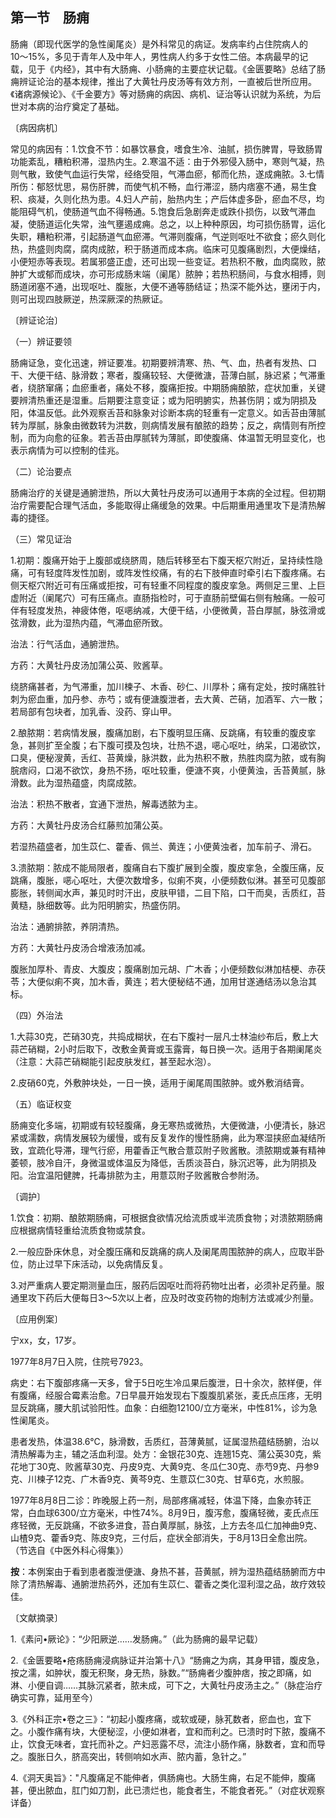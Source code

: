 ## 第一节　肠痈

肠痈（即现代医学的急性阑尾炎）是外科常见的病证。发病率约占住院病人的10〜15%，多见于青年人及中年人，男性病人约多于女性二倍。本病最早的记载，见于《内经》，其中有大肠痈、小肠痈的主要症状记载。《金匮要略》总结了肠痈辨证论治的基本规律，推出了大黄牡丹皮汤等有效方剂，一直被后世所应用。《诸病源候论》、《千金要方》等对肠痈的病因、病机、证治等认识就为系统，为后世对本病的治疗奠定了基础。

〔病因病机〕

常见的病因有：1.饮食不节：如暴饮暴食，嗜食生冷、油腻，损伤脾胃，导致肠胃功能紊乱，糟粕积滞，湿热内生。2.寒温不适：由于外邪侵入肠中，寒则气凝，热则气散，致使气血运行失常，经络受阻，气滞血瘀，郁而化热，遂成痈脓。3.七情所伤：郁怒忧思，易伤肝脾，而使气机不畅，血行滞涩，肠内痞塞不通，易生食积、痰凝，久则化热为患。4.妇人产前，胎热内生；产后体虚多卧，瘀血不尽，均能阻碍气机，使肠道气血不得畅通。5.饱食后急剧奔走或跌仆损伤，以致气滞血凝，使肠道运化失常，浊气壅遏成痈。总之，以上种种原因，均可损伤肠胃，运化失职，糟粕积滞，引起肠道气血瘀滞。气滞则腹痛，气逆则呕吐不欲食；瘀久则化热，热盛则肉腐，腐肉成脓，积于肠道而成本病。临床可见腹痛剧烈，大便燥结，小便短赤等表现。若属邪盛正虚，还可出现一些变证。若热积不散，血肉腐败，脓肿扩大或郁而成块，亦可形成肠末端（阑尾）脓肿；若热积肠间，与食水相搏，则肠道闭塞不通，出现呕吐、腹胀，大便不通等肠结证；热深不能外达，壅闭于内，则可出现四肢厥逆，热深厥深的热厥证。

〔辨证论治〕

（一）辨证要领

肠痈证急，变化迅速，辨证要准。初期要辨清寒、热、气、血，热者有发热、口干、大便干结、脉滑数；寒者，腹痛较轻、大便微溏，苔薄白腻，脉迟紧；气滞重者，绕脐窜痛；血瘀重者，痛处不移，腹痛拒按。中期肠痈酿脓，症状加重，关键要辨清热重还是湿重。后期要注意变证；或为阳明腑实，热甚伤阴；或为阴损及阳，体温反低。此外观察舌苔和脉象对诊断本病的轻重有一定意义。如舌苔由薄腻转为厚腻，脉象由微数转为洪数，则病情发展有酿脓的趋势；反之，病情则有所控制，而为向愈的征象。若舌苔由厚腻转为薄腻，即使腹痛、体温暂无明显变化，也表示病情为可以控制的佳兆。

（二）论治要点

肠痈治疗的关键是通腑泄热，所以大黄牡丹皮汤可以通用于本病的全过程。但初期治疗需要配合理气活血，多能取得止痛缓急的效果。中后期重用通里攻下是清热解毒的捷径。

（三）常见证治

1.初期：腹痛开始于上腹部或绕脐周，随后转移至右下腹天枢穴附近，呈持续性隐痛，可有轻度阵发性加剧，或阵发性绞痛，有的右下肢伸直时牵引右下腹疼痛。右侧天枢穴附近可有压痛或拒按，可有轻重不同程度的腹皮挛急。两侧足三里、上巨虚附近（阑尾穴）可有压痛点。直肠指检时，可于直肠前壁偏右侧有触痛。一般可伴有轻度发热，神疲体倦，呕𫫇纳减，大便干结，小便微黄，苔白厚腻，脉弦滑或弦滑数，此为湿热内蕴，气滞血瘀所致。

治法：行气活血，通腑泄热。

方药：大黄牡丹皮汤加蒲公英、败酱草。

绕脐痛甚者，为气滞重，加川楝子、木香、砂仁、川厚朴；痛有定处，按时痛胜针刺为瘀血重，加丹参、赤芍；或有便溏腹泄者，去大黄、芒硝，加酒军、六一散；若局部有包块者，加乳香、没药、穿山甲。

2.酿脓期：若病情发展，腹痛加剧，右下腹明显压痛、反跳痛，有较重的腹皮挛急，甚则扩至全腹；右下腹可摸及包块，壮热不退，𫫇心呕吐，纳呆，口渴欲饮，口臭，便秘溲黄，舌红、苔黄燥，脉洪数，此为热积不散，热胜肉腐为脓，或有胸脘痞闷，口渴不欲饮，身热不扬，呕吐较重，便溏不爽，小便黄浊，舌苔黄腻，脉滑数。此为湿热蕴盛，肉腐成脓。

治法：积热不散者，宜通下泄热，解毒透脓为主。

方药：大黄牡丹皮汤合红藤煎加蒲公英。

若湿热蕴盛者，加生苡仁、藿香、佩兰、黄连；小便黄浊者，加车前子、滑石。

3.溃脓期：脓成不能局限者，腹痛自右下腹扩展到全腹，腹皮挛急，全腹压痛，反跳痛，腹胀，𫫇心呕吐，大便次数增多，似痢不爽，小便频数似淋。甚至可见腹部膨胀，转侧闻水声，兼见时时汗出，皮肤甲错，二目下陷，口干而臭，舌质红，苔黄糙，脉细数等。此为阳明腑实，热盛伤阴。

治法：通腑排脓，养阴清热。

方药：大黄牡丹皮汤合增液汤加减。

腹胀加厚朴、青皮、大腹皮；腹痛剧加元胡、广木香；小便频数似淋加桔梗、赤茯苓；大便似痢不爽，加木香，黄连；若大便秘结不通，加用甘遂通结汤以急治其标。

（四）外治法

1.大蒜30克，芒硝30克，共捣成糊状，在右下腹衬一层凡士林油纱布后，敷上大蒜芒硝糊，2小时后取下，改敷金黄膏或玉露膏，每日换一次。适用于各期阑尾炎（注意：大蒜芒硝糊能引起皮肤发红，甚至起水泡）。

2.皮硝60克，外敷肿块处，一日一换，适用于阑尾周围脓肿。或外敷消结膏。

（五）临证权变

肠痈变化多端，初期或有较轻腹痛，身无寒热或微热，大便微溏，小便清长，脉迟紧或濡数，病情发展较为缓慢，或有反复发作的慢性肠痈，此为寒湿挟瘀血凝结所致，宜疏化导滞，理气行瘀，用藿香正气散合薏苡附子败酱散。溃脓期或兼有精神萎顿，肢冷自汗，身微温或体温反为降低，舌质淡苔白，脉沉迟等，此为阴损及阳。治宜温阳健脾，托毒排脓为主，用薏苡附子败酱散合参附汤。

〔调护〕

1.饮食：初期、酿脓期肠痈，可根据食欲情况给流质或半流质食物；对溃脓期肠痈应根据病情轻重给流质食物或禁食。

2.一般应卧床休息，对全腹压痛和反跳痛的病人及阑尾周围脓肿的病人，应取半卧位，防止过早下床活动，以免病情反复。

3.对严重病人要定期测量血压，服药后因呕吐而将药物吐出者，必须补足药量。服通里攻下药后大便每日3〜5次以上者，应及时改变药物的炮制方法或减少剂量。

〔应用例案〕

宁xx，女，17岁。

1977年8月7日入院，住院号7923。

病史：右下腹部疼痛一天多，曾于5日吃生冷瓜果后腹泄，日十余次，脓样便，伴有腹痛，经服合霉素治愈。7日早晨开始发现右下腹腹肌紧张，麦氏点压疼，无明显反跳痛，腰大肌试验阳性。血象：白细胞12100/立方毫米，中性81%，诊为急性阑尾炎。

患者发热，体温38.6℃，脉滑数，舌质红，苔薄黄腻，证属湿热蕴结肠腑，治以清热解毒为主，辅之活血利湿。处方：金银花30克、连翘15克、蒲公英30克，紫花地丁30克、败酱草30克、丹皮9克、大黄9克、冬瓜仁30克、赤芍9克、丹参9克、川楝子12克、广木香9克、黄芩9克、生薏苡仁30克、甘草6克，水煎服。

1977年8月8日二诊：昨晚服上药一剂，局部疼痛减轻，体温下降，血象亦转正常，白血球6300/立方毫米，中性74%。8月9日，腹泻愈，腹痛轻微，麦氏点压疼轻微，无反跳痛，不欲多进食，苔白黄厚腻，脉弦，上方去冬瓜仁加神曲9克、山楂9克、藿香9克、陈皮9克，三付后，症状全部消失，于8月13日全愈出院。（节选自《中医外科心得集》）

**按**：本例案由于看到患者腹泄便溏、身热不甚，苔黄腻，辨为湿热蕴结肠腑而方中除了清热解毒、通腑泄热药外，还加有生苡仁、藿香之类化湿利湿之品，故疗效较佳。

〔文献摘录〕

1.《素问•厥论》：“少阳厥逆……发肠痈。”（此为肠痈的最早记载）

2.《金匮要略•疮疡肠痈浸病脉证并治第十八》“肠痈之为病，其身甲错，腹皮急，按之濡，如肿状，腹无积聚，身无热，脉数。”“肠痈者少腹肿痞，按之即痛，如淋、小便自调……其脉沉紧者，脓未成，可下之，大黄牡丹皮汤主之。”（脉症治疗确实可靠，延用至今）

3.《外科正宗•卷之三》：“初起小腹疼痛，或软或硬，脉芤数者，瘀血也，宜下之。小腹作痛有块，大便秘涩，小便如淋者，宜和而利之。已溃时时下脓，腹痛不止，饮食无味者，宜托而补之。产妇恶露不尽，流注小肠作痛，脉数者，宜和而导之。腹胀日久，脐高突出，转侧响如水声、脓内蓄，急针之。”

4.《洞天奥旨》："凡腹痛足不能伸者，俱肠痈也。大肠生痈，右足不能伸，腹痛甚，便出脓血，肛门如刀割，此已溃烂也，能食者生，不能食者死。”（对症状观察详备）